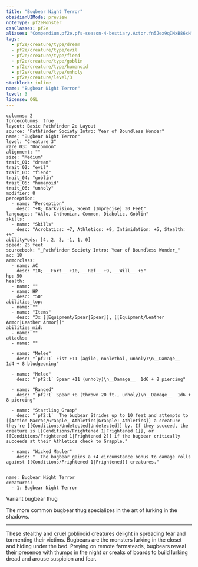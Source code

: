 ```yaml
---
title: "Bugbear Night Terror"
obsidianUIMode: preview
noteType: pf2eMonster
cssClasses: pf2e
aliases: "Compendium.pf2e.pfs-season-4-bestiary.Actor.fn5Jex9qIMxB86xH" 
tags:
  - pf2e/creature/type/dream
  - pf2e/creature/type/evil
  - pf2e/creature/type/fiend
  - pf2e/creature/type/goblin
  - pf2e/creature/type/humanoid
  - pf2e/creature/type/unholy
  - pf2e/creature/level/3
statblock: inline
name: "Bugbear Night Terror"
level: 3
license: OGL
---
```


```statblock
columns: 2
forcecolumns: true
layout: Basic Pathfinder 2e Layout
source: "Pathfinder Society Intro: Year of Boundless Wonder"
name: "Bugbear Night Terror"
level: "Creature 3"
rare_03: "Uncommon"
alignment: ""
size: "Medium"
trait_01: "dream"
trait_02: "evil"
trait_03: "fiend"
trait_04: "goblin"
trait_05: "humanoid"
trait_06: "unholy"
modifier: 8
perception:
  - name: "Perception"
    desc: "+8; Darkvision, Scent (Imprecise) 30 Feet"
languages: "Aklo, Chthonian, Common, Diabolic, Goblin"
skills:
  - name: "Skills"
    desc: "Acrobatics: +7, Athletics: +9, Intimidation: +5, Stealth: +9"
abilityMods: [4, 2, 3, -1, 1, 0]
speed: 25 feet
sourcebook: "_Pathfinder Society Intro: Year of Boundless Wonder_"
ac: 18
armorclass:
  - name: AC
    desc: "18; __Fort__ +10, __Ref__ +9, __Will__ +6"
hp: 50
health:
  - name: ""
  - name: HP
    desc: "50"
abilities_top:
  - name: ""
  - name: "Items"
    desc: "3x [[Equipment/Spear|Spear]], [[Equipment/Leather Armor|Leather Armor]]"
abilities_mid:
  - name: ""
attacks:
  - name: ""

  - name: "Melee"
    desc: "`pf2:1` Fist +11 (agile, nonlethal, unholy)\n__Damage__  1d4 + 8 bludgeoning"

  - name: "Melee"
    desc: "`pf2:1` Spear +11 (unholy)\n__Damage__  1d6 + 8 piercing"

  - name: "Ranged"
    desc: "`pf2:1` Spear +8 (thrown 20 ft., unholy)\n__Damage__  1d6 + 8 piercing"

  - name: "Startling Grasp"
    desc: "`pf2:1`  The bugbear Strides up to 10 feet and attempts to [[Action Macros/Grapple_ Athletics|Grapple: Athletics]] a creature they're [[Conditions/Undetected|Undetected]] by. If they succeed, the creature is [[Conditions/Frightened 1|Frightened 1]], or [[Conditions/Frightened 1|Frightened 2]] if the bugbear critically succeeds at their Athletics check to Grapple."

  - name: "Wicked Mauler"
    desc: "  The bugbear gains a +4 circumstance bonus to damage rolls against [[Conditions/Frightened 1|Frightened]] creatures."
 
```

```encounter-table
name: Bugbear Night Terror
creatures:
  - 1: Bugbear Night Terror
```


Variant bugbear thug

The more common bugbear thug specializes in the art of lurking in the shadows.

* * *

These stealthy and cruel goblinoid creatures delight in spreading fear and tormenting their victims. Bugbears are the monsters lurking in the closet and hiding under the bed. Preying on remote farmsteads, bugbears reveal their presence with thumps in the night or creaks of boards to build lurking dread and arouse suspicion and fear.
